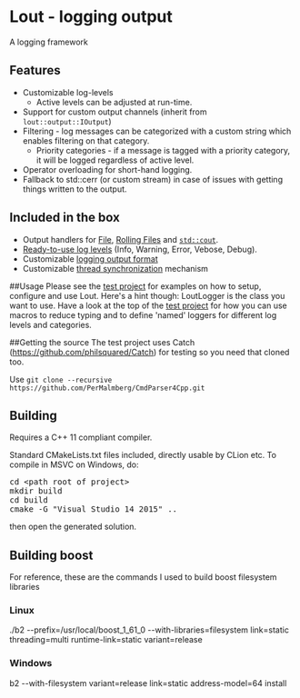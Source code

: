 # Lout - logging output
A logging framework

## Features
* Customizable log-levels
  * Active levels can be adjusted at run-time.
* Support for custom output channels (inherit from `lout::output::IOutput`)
* Filtering - log messages can be categorized with a custom string which enables filtering on that category.
  * Priority categories - if a message is tagged with a priority category, it will be logged regardless of active level.
* Operator overloading for short-hand logging.
* Fallback to std::cerr (or custom stream) in case of issues with getting things written to the output.

## Included in the box
* Output handlers for [File](https://github.com/PerMalmberg/lout/blob/master/lout/dist/include/output/FileOutput.h), [Rolling Files](https://github.com/PerMalmberg/lout/blob/master/lout/dist/include/output/RollingFile.h) and [`std::cout`](https://github.com/PerMalmberg/lout/blob/master/lout/dist/include/output/StdOutput.h).
* [Ready-to-use log levels](https://github.com/PerMalmberg/lout/blob/master/lout/dist/include/loglevel/defaultLevels.h) (Info, Warning, Error, Vebose, Debug).
* Customizable [logging output format](https://github.com/PerMalmberg/lout/blob/master/lout/dist/include/formatting/IFormatter.h)
* Customizable [thread synchronization](https://github.com/PerMalmberg/lout/blob/master/lout/dist/include/threading/Lock.h) mechanism

##Usage
Please see the [test project](https://github.com/PerMalmberg/lout/blob/master/test/test.cpp) for examples on how to setup, configure and use Lout.
Here's a hint though: LoutLogger is the class you want to use. Have a look at the top of the [test project](https://github.com/PerMalmberg/lout/blob/master/test/test.cpp) for how you can
use macros to reduce typing and to define 'named' loggers for different log levels and categories.

##Getting the source
The test project uses Catch (https://github.com/philsquared/Catch) for testing so you need that cloned too.

Use `git clone --recursive https://github.com/PerMalmberg/CmdParser4Cpp.git`


## Building
Requires a C++ 11 compliant compiler.

Standard CMakeLists.txt files included, directly usable by CLion etc.
To compile in MSVC on Windows, do:
<pre>
cd &lt;path root of project&gt;
mkdir build
cd build
cmake -G "Visual Studio 14 2015" ..
</pre>
then open the generated solution.

## Building boost
For reference, these are the commands I used to build boost filesystem libraries

### Linux
./b2 --prefix=/usr/local/boost_1_61_0 --with-libraries=filesystem  link=static threading=multi runtime-link=static variant=release

### Windows
b2 --with-filesystem variant=release link=static address-model=64 install
